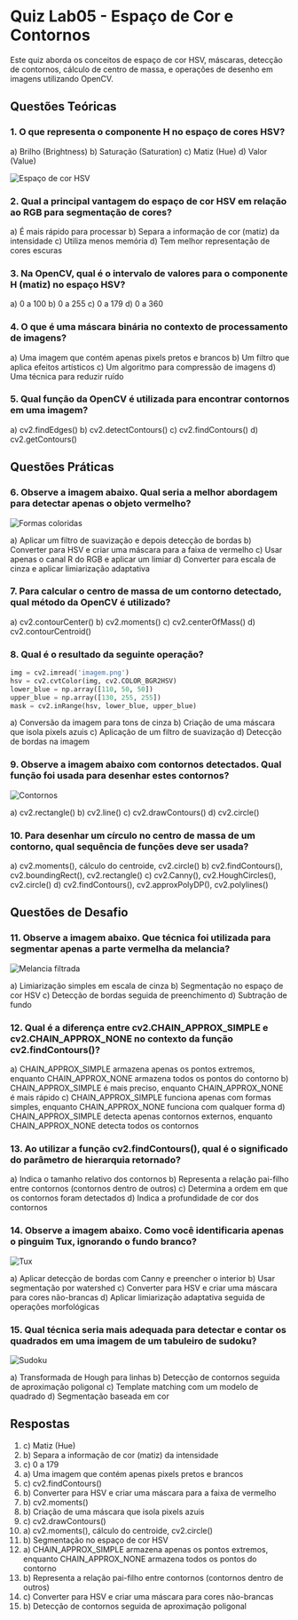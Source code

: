 # Quiz Lab05 - Espaço de Cor e Contornos

Este quiz aborda os conceitos de espaço de cor HSV, máscaras, detecção de contornos, cálculo de centro de massa, e operações de desenho em imagens utilizando OpenCV.

## Questões Teóricas

### 1. O que representa o componente H no espaço de cores HSV?
a) Brilho (Brightness)
b) Saturação (Saturation)
c) Matiz (Hue)
d) Valor (Value)

![Espaço de cor HSV](lab05/hsv_colorspace.png)

### 2. Qual a principal vantagem do espaço de cor HSV em relação ao RGB para segmentação de cores?
a) É mais rápido para processar
b) Separa a informação de cor (matiz) da intensidade
c) Utiliza menos memória
d) Tem melhor representação de cores escuras

### 3. Na OpenCV, qual é o intervalo de valores para o componente H (matiz) no espaço HSV?
a) 0 a 100
b) 0 a 255
c) 0 a 179
d) 0 a 360

### 4. O que é uma máscara binária no contexto de processamento de imagens?
a) Uma imagem que contém apenas pixels pretos e brancos
b) Um filtro que aplica efeitos artísticos
c) Um algoritmo para compressão de imagens
d) Uma técnica para reduzir ruído

### 5. Qual função da OpenCV é utilizada para encontrar contornos em uma imagem?
a) cv2.findEdges()
b) cv2.detectContours()
c) cv2.findContours()
d) cv2.getContours()

## Questões Práticas

### 6. Observe a imagem abaixo. Qual seria a melhor abordagem para detectar apenas o objeto vermelho?

![Formas coloridas](lab05/formas.png)

a) Aplicar um filtro de suavização e depois detecção de bordas
b) Converter para HSV e criar uma máscara para a faixa de vermelho
c) Usar apenas o canal R do RGB e aplicar um limiar
d) Converter para escala de cinza e aplicar limiarização adaptativa

### 7. Para calcular o centro de massa de um contorno detectado, qual método da OpenCV é utilizado?
a) cv2.contourCenter()
b) cv2.moments()
c) cv2.centerOfMass()
d) cv2.contourCentroid()

### 8. Qual é o resultado da seguinte operação?
```python
img = cv2.imread('imagem.png')
hsv = cv2.cvtColor(img, cv2.COLOR_BGR2HSV)
lower_blue = np.array([110, 50, 50])
upper_blue = np.array([130, 255, 255])
mask = cv2.inRange(hsv, lower_blue, upper_blue)
```

a) Conversão da imagem para tons de cinza
b) Criação de uma máscara que isola pixels azuis
c) Aplicação de um filtro de suavização
d) Detecção de bordas na imagem

### 9. Observe a imagem abaixo com contornos detectados. Qual função foi usada para desenhar estes contornos?

![Contornos](lab05/formas_contorno.png)

a) cv2.rectangle()
b) cv2.line()
c) cv2.drawContours()
d) cv2.circle()

### 10. Para desenhar um círculo no centro de massa de um contorno, qual sequência de funções deve ser usada?
a) cv2.moments(), cálculo do centroide, cv2.circle()
b) cv2.findContours(), cv2.boundingRect(), cv2.rectangle()
c) cv2.Canny(), cv2.HoughCircles(), cv2.circle()
d) cv2.findContours(), cv2.approxPolyDP(), cv2.polylines()

## Questões de Desafio

### 11. Observe a imagem abaixo. Que técnica foi utilizada para segmentar apenas a parte vermelha da melancia?

![Melancia filtrada](lab05/melancia_filtrada_rgb.png)

a) Limiarização simples em escala de cinza
b) Segmentação no espaço de cor HSV
c) Detecção de bordas seguida de preenchimento
d) Subtração de fundo

### 12. Qual é a diferença entre cv2.CHAIN_APPROX_SIMPLE e cv2.CHAIN_APPROX_NONE no contexto da função cv2.findContours()?
a) CHAIN_APPROX_SIMPLE armazena apenas os pontos extremos, enquanto CHAIN_APPROX_NONE armazena todos os pontos do contorno
b) CHAIN_APPROX_SIMPLE é mais preciso, enquanto CHAIN_APPROX_NONE é mais rápido
c) CHAIN_APPROX_SIMPLE funciona apenas com formas simples, enquanto CHAIN_APPROX_NONE funciona com qualquer forma
d) CHAIN_APPROX_SIMPLE detecta apenas contornos externos, enquanto CHAIN_APPROX_NONE detecta todos os contornos

### 13. Ao utilizar a função cv2.findContours(), qual é o significado do parâmetro de hierarquia retornado?
a) Indica o tamanho relativo dos contornos
b) Representa a relação pai-filho entre contornos (contornos dentro de outros)
c) Determina a ordem em que os contornos foram detectados
d) Indica a profundidade de cor dos contornos

### 14. Observe a imagem abaixo. Como você identificaria apenas o pinguim Tux, ignorando o fundo branco?

![Tux](lab05/tux.png)

a) Aplicar detecção de bordas com Canny e preencher o interior
b) Usar segmentação por watershed
c) Converter para HSV e criar uma máscara para cores não-brancas
d) Aplicar limiarização adaptativa seguida de operações morfológicas

### 15. Qual técnica seria mais adequada para detectar e contar os quadrados em uma imagem de um tabuleiro de sudoku?

![Sudoku](lab05/sudoku.png)

a) Transformada de Hough para linhas
b) Detecção de contornos seguida de aproximação poligonal
c) Template matching com um modelo de quadrado
d) Segmentação baseada em cor

## Respostas

1. c) Matiz (Hue)
2. b) Separa a informação de cor (matiz) da intensidade
3. c) 0 a 179
4. a) Uma imagem que contém apenas pixels pretos e brancos
5. c) cv2.findContours()
6. b) Converter para HSV e criar uma máscara para a faixa de vermelho
7. b) cv2.moments()
8. b) Criação de uma máscara que isola pixels azuis
9. c) cv2.drawContours()
10. a) cv2.moments(), cálculo do centroide, cv2.circle()
11. b) Segmentação no espaço de cor HSV
12. a) CHAIN_APPROX_SIMPLE armazena apenas os pontos extremos, enquanto CHAIN_APPROX_NONE armazena todos os pontos do contorno
13. b) Representa a relação pai-filho entre contornos (contornos dentro de outros)
14. c) Converter para HSV e criar uma máscara para cores não-brancas
15. b) Detecção de contornos seguida de aproximação poligonal
